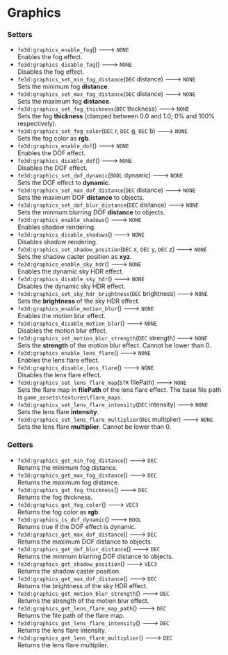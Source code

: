 # Graphics
### Setters
- `fe3d:graphics_enable_fog`() ---> `NONE`  
  Enables the fog effect.
- `fe3d:graphics_disable_fog`() ---> `NONE`  
  Disables the fog effect.
- `fe3d:graphics_set_min_fog_distance`(`DEC` distance) ---> `NONE`  
  Sets the minimum fog **distance**.
- `fe3d:graphics_set_max_fog_distance`(`DEC` distance) ---> `NONE`  
  Sets the maximum fog **distance**.
- `fe3d:graphics_set_fog_thickness`(`DEC` thickness) ---> `NONE`  
  Sets the fog **thickness** (clamped between 0.0 and 1.0; 0% and 100% respectively).
- `fe3d:graphics_set_fog_color`(`DEC` r, `DEC` g, `DEC` b) ---> `NONE`  
  Sets the fog color as **rgb**.
- `fe3d:graphics_enable_dof`() ---> `NONE`  
  Enables the DOF effect.
- `fe3d:graphics_disable_dof`() ---> `NONE`  
  Disables the DOF effect.
- `fe3d:graphics_set_dof_dynamic`(`BOOL` dynamic) ---> `NONE`  
  Sets the DOF effect to **dynamic**.
- `fe3d:graphics_set_max_dof_distance`(`DEC` distance) ---> `NONE`  
  Sets the maximum DOF **distance** to objects.
- `fe3d:graphics_set_dof_blur_distance`(`DEC` distance) ---> `NONE`  
  Sets the minmum blurring DOF **distance** to objects.
- `fe3d:graphics_enable_shadows`() ---> `NONE`  
  Enables shadow rendering.
- `fe3d:graphics_disable_shadows`() ---> `NONE`  
  Disables shadow rendering.
- `fe3d:graphics_set_shadow_position`(`DEC` x, `DEC` y, `DEC` z) ---> `NONE`  
  Sets the shadow caster position as **xyz**.
- `fe3d:graphics_enable_sky_hdr`() ---> `NONE`  
  Enables the dynamic sky HDR effect.
- `fe3d:graphics_disable_sky_hdr`() ---> `NONE`  
  Disables the dynamic sky HDR effect.
- `fe3d:graphics_set_sky_hdr_brightness`(`DEC` brightness) ---> `NONE`  
  Sets the **brightness** of the sky HDR effect.
- `fe3d:graphics_enable_motion_blur`() ---> `NONE`  
  Enables the motion blur effect.
- `fe3d:graphics_disable_motion_blur`() ---> `NONE`  
  Disables the motion blur effect.
- `fe3d:graphics_set_motion_blur_strength`(`DEC` strength) ---> `NONE`  
  Sets the **strength** of the motion blur effect. Cannot be lower than 0.
- `fe3d:graphics_enable_lens_flare`() ---> `NONE`  
  Enables the lens flare effect.
- `fe3d:graphics_disable_lens_flare`() ---> `NONE`  
  Disables the lens flare effect.
- `fe3d:graphics_set_lens_flare_map`(`STR` filePath) ---> `NONE`  
  Sets the flare map in **filePath** of the lens flare effect. The base file path is `game_assets\textures\flare_maps`.
- `fe3d:graphics_set_lens_flare_intensity`(`DEC` intensity) ---> `NONE`  
  Sets the lens flare **intensity**.
- `fe3d:graphics_set_lens_flare_multiplier`(`DEC` multiplier) ---> `NONE`  
  Sets the lens flare **multiplier**. Cannot be lower than 0.
### Getters
- `fe3d:graphics_get_min_fog_distance`() ---> `DEC`  
  Returns the minimum fog distance.
- `fe3d:graphics_get_max_fog_distance`() ---> `DEC`  
  Returns the maximum fog distance.
- `fe3d:graphics_get_fog_thickness`() ---> `DEC`  
  Returns the fog thickness.
- `fe3d:graphics_get_fog_color`() ---> `VEC3`  
  Returns the fog color as **rgb**.
- `fe3d:graphics_is_dof_dynamic`() ---> `BOOL`  
  Returns true if the DOF effect is dynamic.
- `fe3d:graphics_get_max_dof_distance`() ---> `DEC`  
  Returns the maximum DOF distance to objects.
- `fe3d:graphics_get_dof_blur_distance`() ---> `DEC`  
  Returns the minmum blurring DOF distance to objects.
- `fe3d:graphics_get_shadow_position`() ---> `VEC3`  
  Returns the shadow caster position.
- `fe3d:graphics_get_max_dof_distance`() ---> `DEC`  
  Returns the brightness of the sky HDR effect.
- `fe3d:graphics_get_motion_blur_strength`() ---> `DEC`  
  Returns the strength of the motion blur effect.
- `fe3d:graphics_get_lens_flare_map_path`() ---> `DEC`  
  Returns the file path of the flare map.
- `fe3d:graphics_get_lens_flare_intensity`() ---> `DEC`  
  Returns the lens flare intensity.
- `fe3d:graphics_get_lens_flare_multiplier`() ---> `DEC`  
  Returns the lens flare multiplier.

